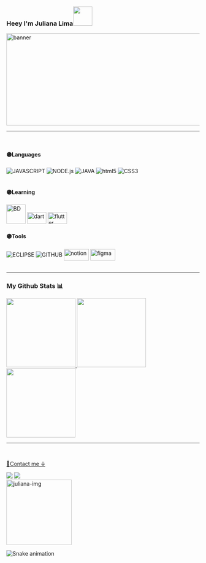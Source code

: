 ### Heey I'm Juliana Lima<img src="https://media.giphy.com/media/mGcNjsfWAjY5AEZNw6/giphy.gif" width="50">
<!--cabeçalho-->

<img align="center" src="https://c.tenor.com/_zbsJOBoVOEAAAAC/banner.gif" alt="banner" width="900" height="240">
<hr>

<!--meio-->
<div style="display: inline_block"><br>
  <h4>🟣Languages</h4>
  <img align="center" alt="JAVASCRIPT" src="https://img.shields.io/badge/JavaScript-323330?style=for-the-badge&logo=javascript&logoColor=F7DF1E">
   <img align="center" alt="NODE.js"  src="https://img.shields.io/badge/Node.js-43853D?style=for-the-badge&logo=node.js&logoColor=white"/>
   <img align="center" alt="JAVA"  src="https://img.shields.io/badge/Java-ED8B00?style=for-the-badge&logo=java&logoColor=white"/>
 <img align="center" alt="html5"  src="https://img.shields.io/badge/HTML5-E34F26?style=for-the-badge&logo=html5&logoColor=white"/>
 <img align="center" alt="CSS3" src="https://img.shields.io/badge/CSS3-1572B6?style=for-the-badge&logo=css3&logoColor=white">
  
 
 
</div>


<br>

<div>
   <h4>🟣Learning</h4>
  <img alt="BD" src="https://cdn-icons-png.flaticon.com/512/148/148825.png" width="50" height="50"/>
   <img alt="dart" src="https://img.shields.io/badge/Flutter-%2302569B.svg?" width="50" height="30"/>
    <img alt="flutter" src="https://img.shields.io/badge/dart-%230175C2.svg?" width="50" height="30"/>
</div>

<div>
  <h4>🟣Tools</h4>
  <img align="center" alt="ECLIPSE" src="https://img.shields.io/badge/Eclipse-2C2255?style=for-the-badge&logo=eclipse&logoColor=white">
   <img align="center" alt="GITHUB" src="https://img.shields.io/badge/GitHub-100000?style=for-the-badge&logo=github&logoColor=white">
    <img align="center" alt="notion"  height="30" width="65"  src="https://img.shields.io/badge/Notion-%23000000.svg">
    <img align="center" alt="figma"  height="30" width="65"  src="https://img.shields.io/badge/figma-%23F24E1E.svg?style=plastic&logo=figma&logoColor=white">

    
  <div>
<br>
<hr>

<!--ícones e imagem das estatísticas-->
<div>
  <h3>My Github Stats 📊</h3>
  <a href="https://github.com/Juliana-L1ma">
  <img height="180em" src="https://github-readme-stats.vercel.app/api?username=Juliana-L1ma&show_icons=true&theme=dracula&include_all_commits=true&count_private=true"/>
    
  <img height="180em" src="https://github-readme-stats.vercel.app/api/top-langs/?username=Juliana-L1ma&layout=compact&langs_count=7&theme=dracula"/>
    
 <img height="180em" src="https://github-readme-streak-stats.herokuapp.com/?user=Juliana-L1ma&theme=dracula&hide_border=false"/>

<hr>
</div>

<br>
<!--links para contato-->
<div>
  <p>📩Contact me ↓</p>
  <a href = "mailto:jp6001707@gmail.com"><img src="https://img.shields.io/badge/Gmail-D14836?style=for-the-badge&logo=gmail&logoColor=white" target="_blank"></a>
  <a href="https://www.linkedin.com/in/juliana-lima-aa3b79230/" target="_blank"><img src="https://img.shields.io/badge/-LinkedIn-%230077B5?style=for-the-badge&logo=linkedin&logoColor=white" target="_blank"></a> 
</div>
  
  <img  width="170px" height="170px" alt="juliana-img" src="https://encrypted-tbn0.gstatic.com/images?q=tbn:ANd9GcQROMkA-V9nFpgs6sR3-ZlvbN7jW6sh970rp39P_2M&s">

<!--animação-->
![Snake animation](https://github.com/rafaballerini2/rafaballerini2/blob/output/github-contribution-grid-snake.svg)

 
